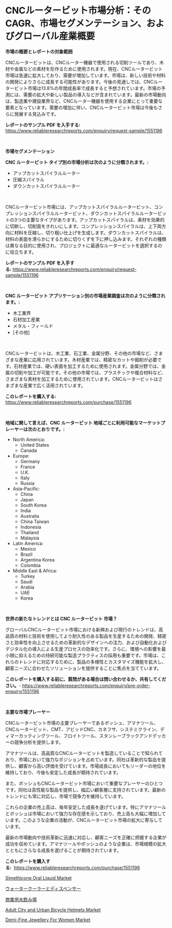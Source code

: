 <p><h1>CNCルータービット市場分析：そのCAGR、市場セグメンテーション、およびグローバル産業概要</h1></p><p><strong>市場の概要とレポートの対象範囲</strong></p>
<p><p>CNCルータービットは、CNCルーター機器で使用される切削ツールであり、木材や金属などの素材を形作るために使用されます。現在、CNCルータービット市場は急速に拡大しており、需要が増加しています。市場は、新しい技術や材料の開発によりさらに成長する可能性があります。今後の見通しでは、CNCルータービット市場は13.8%の年間成長率で成長すると予想されています。市場の予測には、需要の拡大や新しい製品の導入などが含まれています。最新の市場動向は、製造業や建設業界など、CNCルーター機器を使用する企業にとって重要な要素となっています。需要の増加に伴い、CNCルータービット市場は今後もさらに発展する見込みです。</p></p>
<p><strong>レポートのサンプル PDF を入手する:</strong> <a href="https://www.reliableresearchreports.com/enquiry/request-sample/1551196">https://www.reliableresearchreports.com/enquiry/request-sample/1551196</a></p>
<p>&nbsp;</p>
<p><strong>市場セグメンテーション</strong></p>
<p><strong>CNC ルータービット タイプ別の市場分析は次のように分類されます。:</strong></p>
<p><ul><li>アップカットスパイラルルーター</li><li>圧縮スパイラル</li><li>ダウンカットスパイラルルーター</li></ul></p>
<p>&nbsp;</p>
<p><p>CNCルータービット市場には、アップカットスパイラルルータービット、コンプレッションスパイラルルータービット、ダウンカットスパイラルルータービットの3つの主要なタイプがあります。アップカットスパイラルは、素材を効果的に切断し、切削面をきれいにします。コンプレッションスパイラルは、上下両方向に材料を圧縮し、切り粗い仕上げを生成します。ダウンカットスパイラルは、材料の表面を滑らかにするために切りくずを下に押し込みます。それぞれの種類は異なる目的に使用され、プロジェクトに最適なルータービットを選択するのに役立ちます。</p></p>
<p><strong>レポートのサンプル PDF を入手する:</strong>&nbsp;<a href="https://www.reliableresearchreports.com/enquiry/request-sample/1551196">https://www.reliableresearchreports.com/enquiry/request-sample/1551196</a></p>
<p>&nbsp;</p>
<p><strong> CNC ルータービット アプリケーション別の市場産業調査は次のように分類されます。:</strong></p>
<p><ul><li>木工業界</li><li>石材加工産業</li><li>メタル・フィールド</li><li>[その他]</li></ul></p>
<p>&nbsp;</p>
<p><p>CNCルータービットは、木工業、石工業、金属分野、その他の市場など、さまざまな産業に応用されています。木材産業では、精密なカットや掘削が必要です。石材産業では、硬い表面を加工するために使用されます。金属分野では、金属の切削や加工が可能です。その他の市場では、プラスチックや複合材料など、さまざまな素材を加工するために使用されています。CNCルータービットはさまざまな産業で広く活用されています。</p></p>
<p><strong>このレポートを購入する:</strong>&nbsp; <a href="https://www.reliableresearchreports.com/purchase/1551196">https://www.reliableresearchreports.com/purchase/1551196</a></p>
<p>&nbsp;</p>
<p><strong>地域に関して言えば、CNC ルータービット 地域ごとに利用可能なマーケットプレーヤーは次のとおりです。:</strong></p>
<p><ul>
    <li>
        North America:
        <ul>
            <li>United States</li>
            <li>Canada</li>
        </ul>
    </li>
    <li>
        Europe:
        <ul>
            <li>Germany</li>
            <li>France</li>
            <li>U.K.</li>
            <li>Italy</li>
            <li>Russia</li>
        </ul>
    </li>
    <li>
        Asia-Pacific:
        <ul>
            <li>China</li>
            <li>Japan</li>
            <li>South Korea</li>
            <li>India</li>
            <li>Australia</li>
            <li>China Taiwan</li>
            <li>Indonesia</li>
            <li>Thailand</li>
            <li>Malaysia</li>
        </ul>
    </li>
    <li>
        Latin America:
        <ul>
            <li>Mexico</li>
            <li>Brazil</li>
            <li>Argentina Korea</li>
            <li>Colombia</li>
        </ul>
    </li>
    <li>
        Middle East & Africa:
        <ul>
            <li>Turkey</li>
            <li>Saudi</li>
            <li>Arabia</li>
            <li>UAE</li>
            <li>Korea</li>
        </ul>
    </li>
    </ul></p>
<p>&nbsp;</p>
<p><strong>世界の新たなトレンドとは CNC ルータービット 市場？</strong></p>
<p><p>グローバルCNCルータービット市場における新興および現行のトレンドは、高品質の材料と技術を使用してより耐久性のある製品を生産するための開発、精密さと効率性を向上させるための革新的なデザインへの注力、および自動化およびデジタル化の導入による生産プロセスの効率化です。さらに、環境への影響を最小限に抑えるための持続可能な製造プラクティスの採用も重要です。市場は、これらのトレンドに対応するために、製品の多様性とカスタマイズ機能を拡大し、顧客ニーズに合わせたソリューションを提供することに焦点を当てています。</p></p>
<p><strong>このレポートを購入する前に、質問がある場合は問い合わせるか、共有してください。</strong>- <a href="https://www.reliableresearchreports.com/enquiry/pre-order-enquiry/1551196">https://www.reliableresearchreports.com/enquiry/pre-order-enquiry/1551196</a></p>
<p>&nbsp;</p>
<p><strong>主要な市場プレーヤー</strong></p>
<p><p>CNCルータービット市場の主要プレーヤーであるボッシュ、アマナツール、CNCルータービット、CMT、アビッドCNC、カネフサ、システミクライン、ディマーカッティングツール、フロイトツール、スタンレーブラックアンドデッカーの競争分析を提供します。</p><p>アマナツールは、高品質なCNCルータービットを製造していることで知られており、市場において強力なポジションを占めています。同社は革新的な製品を提供し、顧客から高い評価を受けています。市場成長においてもリーダーの地位を維持しており、今後も安定した成長が期待されています。</p><p>また、ボッシュもCNCルータービット市場において重要なプレーヤーのひとつです。同社は高性能な製品を提供し、幅広い顧客層に支持されています。最新のトレンドにも常に対応し、市場で競争力を維持しています。</p><p>これらの企業の売上高は、毎年安定した成長を遂げています。特にアマナツールとボッシュは市場において強力な存在感を示しており、売上高も大幅に増加しています。このような企業の活動が、CNCルータービット市場の拡大に寄与しています。</p><p>最新の市場動向や技術革新に迅速に対応し、顧客ニーズを正確に把握する企業が成功を収めています。アマナツールやボッシュのような企業は、市場規模の拡大とともにさらなる成長を遂げることが期待されています。</p></p>
<p><strong>このレポートを購入する:</strong>&nbsp;&nbsp;<a href="https://www.reliableresearchreports.com/purchase/1551196">https://www.reliableresearchreports.com/purchase/1551196</a></p>
<p><p><a href="https://issuu.com/reportprime-2/docs/simethicone-oral-liquid-market-size-2030.pptx">Simethicone Oral Liquid Market</a></p><p><a href="https://github.com/MosesSpinka1914/Market-Research-Report-List-1/blob/main/81798006991.md">ウォータークーラーとディスペンサー</a></p><p><a href="https://github.com/bevdtkn4419963/Market-Research-Report-List-1/blob/main/94800836990.md">商業用水飲み場</a></p><p><a href="https://github.com/globismark/Market-Research-Report-List-2/blob/main/adult-city-and-urban-bicycle-helmets-market.md">Adult City and Urban Bicycle Helmets Market</a></p><p><a href="https://github.com/prosalinda88/Market-Research-Report-List-3/blob/main/demi-fine-jewellery-for-women-market.md">Demi-Fine Jewellery For Women Market</a></p></p>